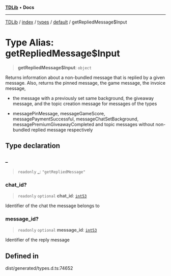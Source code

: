 [**TDLib**](../../../../../../README.md) • **Docs**

***

[TDLib](../../../../../../modules.md) / [index](../../../../../README.md) / [types](../../../README.md) / [default](../README.md) / getRepliedMessage$Input

# Type Alias: getRepliedMessage$Input

> **getRepliedMessage$Input**: `object`

Returns information about a non-bundled message that is replied by a given message. Also, returns the pinned message, the game message, the invoice message,

- the message with a previously set same background, the giveaway message, and the topic creation message for messages of the types

- messagePinMessage, messageGameScore, messagePaymentSuccessful, messageChatSetBackground, messagePremiumGiveawayCompleted and topic messages without non-bundled replied message respectively

## Type declaration

### \_

> `readonly` **\_**: `"getRepliedMessage"`

### chat\_id?

> `readonly` `optional` **chat\_id**: [`int53`](int53-1.md)

Identifier of the chat the message belongs to

### message\_id?

> `readonly` `optional` **message\_id**: [`int53`](int53-1.md)

Identifier of the reply message

## Defined in

dist/generated/types.d.ts:74652
